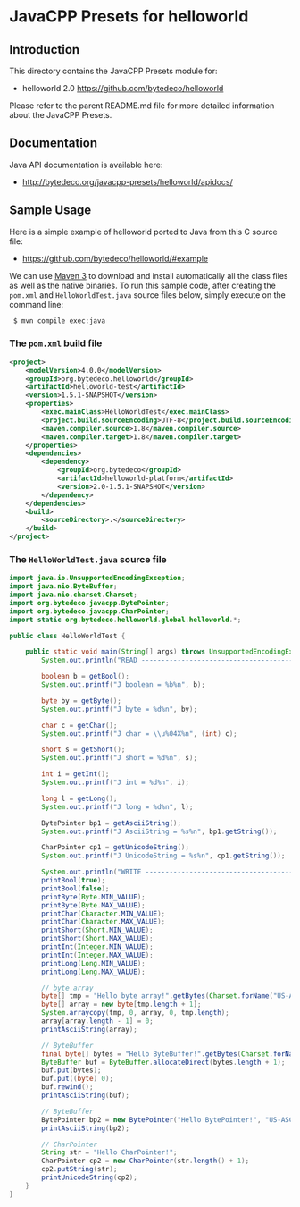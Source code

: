 JavaCPP Presets for helloworld
==============================

Introduction
------------
This directory contains the JavaCPP Presets module for:

 * helloworld 2.0  https://github.com/bytedeco/helloworld

Please refer to the parent README.md file for more detailed information about the JavaCPP Presets.


Documentation
-------------
Java API documentation is available here:

 * http://bytedeco.org/javacpp-presets/helloworld/apidocs/


Sample Usage
------------
Here is a simple example of helloworld ported to Java from this C source file:

 * https://github.com/bytedeco/helloworld/#example

We can use [Maven 3](http://maven.apache.org/) to download and install automatically all the class files as well as the native binaries. To run this sample code, after creating the `pom.xml` and `HelloWorldTest.java` source files below, simply execute on the command line:
```bash
 $ mvn compile exec:java
```

### The `pom.xml` build file
```xml
<project>
    <modelVersion>4.0.0</modelVersion>
    <groupId>org.bytedeco.helloworld</groupId>
    <artifactId>helloworld-test</artifactId>
    <version>1.5.1-SNAPSHOT</version>
    <properties>
        <exec.mainClass>HelloWorldTest</exec.mainClass>
        <project.build.sourceEncoding>UTF-8</project.build.sourceEncoding>
        <maven.compiler.source>1.8</maven.compiler.source>
        <maven.compiler.target>1.8</maven.compiler.target>
    </properties>
    <dependencies>
        <dependency>
            <groupId>org.bytedeco</groupId>
            <artifactId>helloworld-platform</artifactId>
            <version>2.0-1.5.1-SNAPSHOT</version>
        </dependency>
    </dependencies>
    <build>
        <sourceDirectory>.</sourceDirectory>
    </build>
</project>
```

### The `HelloWorldTest.java` source file
```java
import java.io.UnsupportedEncodingException;
import java.nio.ByteBuffer;
import java.nio.charset.Charset;
import org.bytedeco.javacpp.BytePointer;
import org.bytedeco.javacpp.CharPointer;
import static org.bytedeco.helloworld.global.helloworld.*;

public class HelloWorldTest {

    public static void main(String[] args) throws UnsupportedEncodingException {
        System.out.println("READ -------------------------------------------------");

        boolean b = getBool();
        System.out.printf("J boolean = %b%n", b);

        byte by = getByte();
        System.out.printf("J byte = %d%n", by);

        char c = getChar();
        System.out.printf("J char = \\u%04X%n", (int) c);

        short s = getShort();
        System.out.printf("J short = %d%n", s);

        int i = getInt();
        System.out.printf("J int = %d%n", i);

        long l = getLong();
        System.out.printf("J long = %d%n", l);

        BytePointer bp1 = getAsciiString();
        System.out.printf("J AsciiString = %s%n", bp1.getString());

        CharPointer cp1 = getUnicodeString();
        System.out.printf("J UnicodeString = %s%n", cp1.getString());

        System.out.println("WRITE ------------------------------------------------");
        printBool(true);
        printBool(false);
        printByte(Byte.MIN_VALUE);
        printByte(Byte.MAX_VALUE);
        printChar(Character.MIN_VALUE);
        printChar(Character.MAX_VALUE);
        printShort(Short.MIN_VALUE);
        printShort(Short.MAX_VALUE);
        printInt(Integer.MIN_VALUE);
        printInt(Integer.MAX_VALUE);
        printLong(Long.MIN_VALUE);
        printLong(Long.MAX_VALUE);

        // byte array
        byte[] tmp = "Hello byte array!".getBytes(Charset.forName("US-ASCII"));
        byte[] array = new byte[tmp.length + 1];
        System.arraycopy(tmp, 0, array, 0, tmp.length);
        array[array.length - 1] = 0;
        printAsciiString(array);

        // ByteBuffer
        final byte[] bytes = "Hello ByteBuffer!".getBytes(Charset.forName("US-ASCII"));
        ByteBuffer buf = ByteBuffer.allocateDirect(bytes.length + 1);
        buf.put(bytes);
        buf.put((byte) 0);
        buf.rewind();
        printAsciiString(buf);

        // ByteBuffer
        BytePointer bp2 = new BytePointer("Hello BytePointer!", "US-ASCII");
        printAsciiString(bp2);

        // CharPointer
        String str = "Hello CharPointer!";
        CharPointer cp2 = new CharPointer(str.length() + 1);
        cp2.putString(str);
        printUnicodeString(cp2);
    }
}
```

